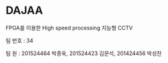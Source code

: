  # DAJAA
  FPGA를 이용한 High speed processing 지능형 CCTV
  
  팀 번호 : 34
  
  팀 원 : 201524464 박종욱, 201524423 김문석, 201424456 박성찬
